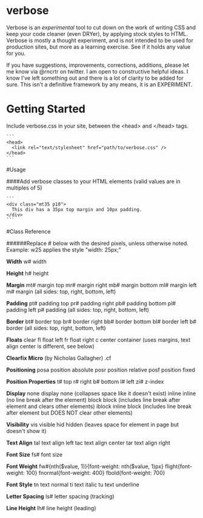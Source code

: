 verbose
=======
Verbose is an *experimental* tool to cut down on the work of writing CSS and keep your code cleaner (even DRYer), by applying stock styles to HTML. Verbose is mostly a thought experiment, and is not intended to be used for production sites, but more as a learning exercise. See if it holds any value for you. 

If you have suggestions, improvements, corrections, additions, please let me know via @rncrtr on twitter. I am open to constructive helpful ideas. I know I've left something out and there is a lot of clarity to be added for sure. This isn't a definitive framework by any means, it is an EXPERIMENT.


# Getting Started
Include verbose.css in your site, between the &lt;head&gt; and &lt;/head&gt; tags.

    ```
    <head>
      <link rel="text/stylesheet" href="path/to/verbose.css" />
    </head>
    ```

#Usage

####Add verbose classes to your HTML elements (valid values are in multiples of 5)

    ```    
    <div class="mt35 p10">
      This div has a 35px top margin and 10px padding. 
    </div>
    ```

#Class Reference

######Replace # below with the desired pixels, unless otherwise noted. Example: w25 applies the style "width: 25px;" 

**Width**
w#    width

**Height**
h#    height


**Margin**
mt#    margin top
mr#    margin right
mb#    margin bottom
ml#    margin left
m#     margin (all sides: top, right, bottom, left)

**Padding**
pt#    padding top
pr#    padding right
pb#    padding bottom
pl#    padding left
p#     padding (all sides: top, right, bottom, left)

**Border**
bt#    border top
br#    border right
bb#    border bottom
bl#    border left
b#     border (all sides: top, right, bottom, left)

**Floats**
clear
fl    float left
fr    float right
c     center container (uses margins, text align center is different, see below)

**Clearfix Micro** (by Nicholas Gallagher)
.cf

**Positioning**
posa   position absolute
posr   position relative
posf   position fixed

**Position Properties**
t#  top
r#  right
b#  bottom
l#  left
zi#  z-index

**Display**
none      display none (collapses space like it doesn't exist)
inline    inline (no line break after the element)
block     block (includes line break after element and clears other elements)
iblock    inline block (includes line break after element but DOES NOT clear other elements)

**Visibility**
vis    visible
hid    hidden  (leaves space for element in page but doesn't show it)

**Text Align**
tal    text align left
tac    text align center
tar    text align right

**Font Size**
fs#    font size

**Font Weight**
fw#{nth($value, 1)}{font-weight: nth($value, 1)px}
flight{font-weight: 100}
fnormal{font-weight: 400}
fbold{font-weight: 700}

**Font Style**
tn    text normal
ti    text italic
tu    text underline

**Letter Spacing**
ls#    letter spacing (tracking)

**Line Height**
lh#    line height (leading)